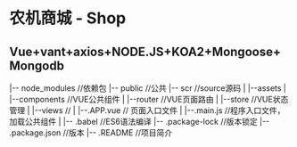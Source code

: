 # 农机商城 - Shop

## Vue+vant+axios+NODE.JS+KOA2+Mongoose+Mongodb 

|-- node_modules             //依赖包
|-- public                   //公共
|-- scr                      //source源码
|   |--assets
|   |--components            //VUE公共组件
|   |--router                //VUE页面路由
|   |--store                 //VUE状态管理
|   |--views                 //
|   |--.APP.vue              // 页面入口文件
|   |--.main.js              //程序入口文件，加载公共组件
|
|-- .babel                   //ES6语法编译
|-- .package-lock            //版本锁定
|-- .package.json            //版本
|-- .README                  //项目简介

